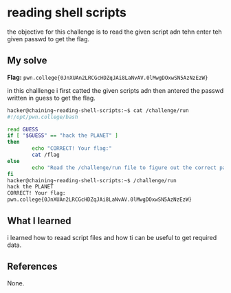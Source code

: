 # reading shell scripts
the objective for this challenge is to read the given script adn tehn enter teh given passwd to get the flag.

## My solve
**Flag:** `pwn.college{0JnXUAn2LRCGcHDZqJAi8LaNvAV.0lMwgDOxwSN5AzNzEzW}`

in this challlenge i first catted the given scripts adn then antered the passwd written in guess to get the flag.
```bash
hacker@chaining~reading-shell-scripts:~$ cat /challenge/run
#!/opt/pwn.college/bash

read GUESS
if [ "$GUESS" == "hack the PLANET" ]
then
        echo "CORRECT! Your flag:"
        cat /flag
else
        echo "Read the /challenge/run file to figure out the correct password!"
fi
hacker@chaining~reading-shell-scripts:~$ /challenge/run
hack the PLANET
CORRECT! Your flag:
pwn.college{0JnXUAn2LRCGcHDZqJAi8LaNvAV.0lMwgDOxwSN5AzNzEzW}
```

## What I learned
i learned how to reaad script files and how ti can be useful to get required data.

## References 
None.
